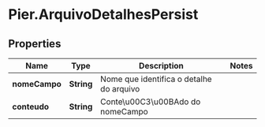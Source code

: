 # Pier.ArquivoDetalhesPersist

## Properties
Name | Type | Description | Notes
------------ | ------------- | ------------- | -------------
**nomeCampo** | **String** | Nome que identifica o detalhe do arquivo | 
**conteudo** | **String** | Conte\u00C3\u00BAdo do nomeCampo | 


